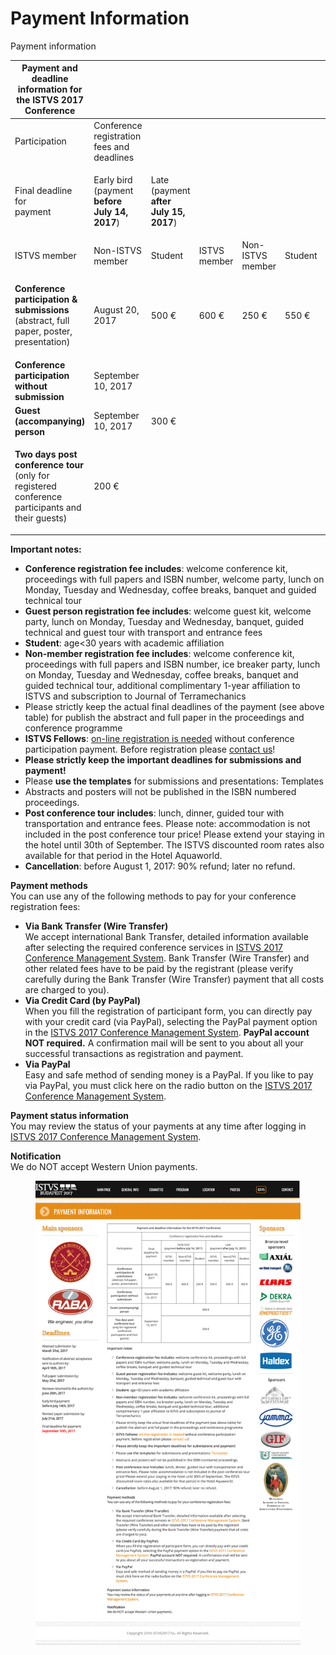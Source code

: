 # Payment Information

Payment information

| **Payment and deadline information for the ISTVS 2017 Conference**                                                         |                                                                      |                                                               |              |                  |         |       |       |
| -------------------------------------------------------------------------------------------------------------------------- | -------------------------------------------------------------------- | ------------------------------------------------------------- | ------------ | ---------------- | ------- | ----- | ----- |
| Participation                                                                                                              | Conference registration fees and deadlines                           |                                                               |              |                  |         |       |       |
| <p>Final deadline for<br>payment</p>                                                                                       | <p>Early bird<br>(payment <strong>before July 14, 2017</strong>)</p> | <p>Late<br>(payment <strong>after July 15, 2017</strong>)</p> |              |                  |         |       |       |
| ISTVS member                                                                                                               | Non-ISTVS member                                                     | Student                                                       | ISTVS member | Non-ISTVS member | Student |       |       |
| <p><strong>Conference participation &#x26; submissions</strong><br>(abstract, full paper, poster, presentation)</p>        | August 20, 2017                                                      | 500 €                                                         | 600 €        | 250 €            | 550 €   | 650 € | 300 € |
| **Conference participation without submission**                                                                            | September 10, 2017                                                   |                                                               |              |                  |         |       |       |
| **Guest (accompanying) person**                                                                                            | September 10, 2017                                                   | 300 €                                                         |              |                  |         |       |       |
| <p><strong>Two days post conference tour</strong><br>(only for registered conference<br>participants and their guests)</p> | 200 €                                                                |                                                               |              |                  |         |       |       |

**Important notes:**

* **Conference registration fee includes**: welcome conference kit, proceedings with full papers and ISBN number, welcome party, lunch on Monday, Tuesday and Wednesday, coffee breaks, banquet and guided technical tour
* **Guest person registration fee includes**: welcome guest kit, welcome party, lunch on Monday, Tuesday and Wednesday, banquet, guided technical and guest tour with transport and entrance fees
* **Student**: age<30 years with academic affiliation
* **Non-member registration fee includes**: welcome conference kit, proceedings with full papers and ISBN number, ice breaker party, lunch on Monday, Tuesday and Wednesday, coffee breaks, banquet and guided technical tour, additional complimentary 1-year affiliation to ISTVS and subscription to Journal of Terramechanics
* Please strictly keep the actual final deadlines of the payment (see above table) for publish the abstract and full paper in the proceedings and conference programme
* **ISTVS Fellows**: [on-line registration is needed](https://www.conftool.net/istvs2017/) without conference participation payment. Before registration please [contact us](http://istvs2017.hu/contact/)!
* **Please strictly keep the important deadlines for submissions and payment!**
* Please **use the templates** for submissions and presentations: Templates
* Abstracts and posters will not be published in the ISBN numbered proceedings.
* **Post conference tour includes**: lunch, dinner, guided tour with transportation and entrance fees. Please note: accommodation is not included in the post conference tour price! Please extend your staying in the hotel until 30th of September. The ISTVS discounted room rates also available for that period in the Hotel Aquaworld.
* **Cancellation**: before August 1, 2017: 90% refund; later no refund.

**Payment methods**\
You can use any of the following methods to pay for your conference registration fees:

* **Via Bank Transfer (Wire Transfer)**\
  We accept international Bank Transfer, detailed information available after selecting the required conference services in [ISTVS 2017 Conference Management System](https://www.conftool.net/istvs2017/). Bank Transfer (Wire Transfer) and other related fees have to be paid by the registrant (please verify carefully during the Bank Transfer (Wire Transfer) payment that all costs are charged to you).
* **Via Credit Card (by PayPal)**\
  When you fill the registration of participant form, you can directly pay with your credit card (via PayPal), selecting the PayPal payment option in the [ISTVS 2017 Conference Management System](https://www.conftool.net/istvs2017/). **PayPal account NOT required.** A confirmation mail will be sent to you about all your successful transactions as registration and payment.
* **Via PayPal**\
  Easy and safe method of sending money is a PayPal. If you like to pay via PayPal, you must click here on the radio button on the [ISTVS 2017 Conference Management System](https://www.conftool.net/istvs2017/).

**Payment status information**\
You may review the status of your payments at any time after logging in [ISTVS 2017 Conference Management System](https://www.conftool.net/istvs2017/).

**Notification**\
We do NOT accept Western Union payments.

<figure><img src="../.gitbook/assets/payment information.png" alt=""><figcaption></figcaption></figure>
